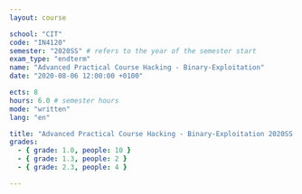 ```yaml
---
layout: course

school: "CIT"
code: "IN4120"
semester: "2020SS" # refers to the year of the semester start
exam_type: "endterm"
name: "Advanced Practical Course Hacking - Binary-Exploitation"
date: "2020-08-06 12:00:00 +0100"

ects: 8
hours: 6.0 # semester hours
mode: "written"
lang: "en"

title: "Advanced Practical Course Hacking - Binary-Exploitation 2020SS Endterm"
grades:
  - { grade: 1.0, people: 10 }
  - { grade: 1.3, people: 2 }
  - { grade: 2.3, people: 4 }

---
```




